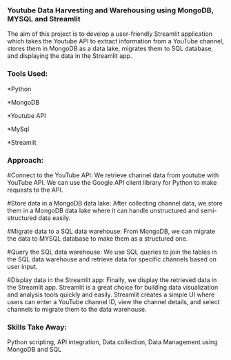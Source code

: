 ### Youtube Data Harvesting and Warehousing using MongoDB, MYSQL and Streamlit

  The aim of this project is to develop a user-friendly Streamlit application which takes the Youtube
API to extract information from a YouTube channel, stores them in MongoDB as a data lake, migrates 
them to SQL database, and displaying the data in the Streamlit app.

### Tools Used:
  
  *Python
  
  *MongoDB
  
  *Youtube API
  
  *MySql
  
  *Streamlit

### Approach: 

  #Connect to the YouTube API:  We retrieve channel data from youtube with YouTube API. We can use the Google API client library for Python to make requests to the API.

  #Store data in a MongoDB data lake: After collecting channel data, we store them in a MongoDB data lake where it can handle unstructured and semi-structured data easily.

  #Migrate data to a SQL data warehouse: From MongoDB, we can migrate the data to MYSQL database to make them as a structured one. 

  #Query the SQL data warehouse: We use SQL queries to join the tables in the SQL data warehouse and retrieve data for specific channels based on user input. 

  #Display data in the Streamlit app: Finally, we display the retrieved data in the Streamlit app. Streamlit is a great choice for building data visualization and analysis tools quickly and easily. Streamlit creates a simple UI where users can enter a YouTube channel ID, view the channel details, and select channels to migrate them to the data warehouse.

### Skills Take Away:
Python scripting, API integration, Data collection, Data Management using MongoDB and SQL
  


